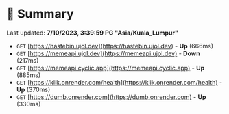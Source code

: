 # 📖 Summary
Last updated: **7/10/2023, 3:39:59 PG "Asia/Kuala_Lumpur"**

- `GET` [https://hastebin.ujol.dev](https://hastebin.ujol.dev) - **Up** (666ms)
- `GET` [https://memeapi.ujol.dev](https://memeapi.ujol.dev) - **Down** (217ms)
- `GET` [https://memeapi.cyclic.app](https://memeapi.cyclic.app) - **Up** (885ms)
- `GET` [https://klik.onrender.com/health](https://klik.onrender.com/health) - **Up** (370ms)
- `GET` [https://dumb.onrender.com](https://dumb.onrender.com) - **Up** (330ms)
